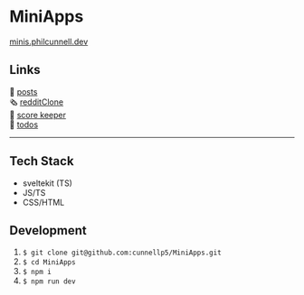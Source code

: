 # MiniApps

[minis.philcunnell.dev](https://minis.philcunnell.dev)

## Links

📓 [posts](https://minis.philcunnell.dev/posts)<br>
🗞️ [redditClone](https://minis.philcunnell.dev/r)<br>
🏓 [score keeper](https://minis.philcunnell.dev/scores)<br>
📝 [todos](https://minis.philcunnell.dev/todos)

---

## Tech Stack

- sveltekit (TS)
- JS/TS
- CSS/HTML

## Development

1. `$ git clone git@github.com:cunnellp5/MiniApps.git`
2. `$ cd MiniApps`
3. `$ npm i`
4. `$ npm run dev`
